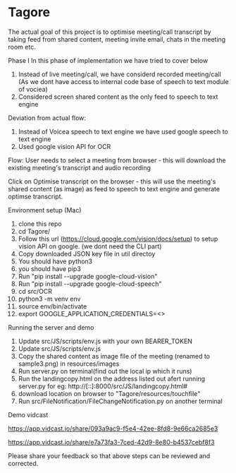 # Tagore
The actual goal of this project is to optimise meeting/call transcript by taking feed from shared content, meeting invite email, chats in the meeting room etc.


Phase I
In this phase of implementation we have tried to cover below
1. Instead of live meeting/call, we have considerd recorded meeting/call (As we dont have access to internal code base of speech to text module of vociea)
2. Considered screen shared content as the only feed to speech to text engine

Deviation from actual flow:
1. Instead of Voicea speech to text engine we have used google speech to text engine
2. Used google vision API for OCR


Flow:
User needs to select a meeting from browser - this will download the existing meeting's transcript and audio recording

Click on Optimise transcript on the browser - this will use the meeting's shared content (as image) as feed to speech to text engine and generate optimse transcript.



Environment setup (Mac)
1. clone this repo
2. cd Tagore/
3. Follow this url (https://cloud.google.com/vision/docs/setup) to setup vision API on google. (we dont need the CLI part)
4. Copy downloaded JSON key file in util directoy
5. You should have python3
6. you should have pip3
7. Run "pip install --upgrade google-cloud-vision"
8. Run "pip install --upgrade google-cloud-speech"
9. cd src/OCR 
10. python3 -m venv env
11. source env/bin/activate
12. export GOOGLE_APPLICATION_CREDENTIALS=<<your token path>>

  

Running the server and demo
1. Update src/JS/scripts/env.js with your own BEARER_TOKEN
2. Update src/JS/scripts/env.js
3. Copy the shared content as image file of the meeting (renamed to sample3.png) in resources/images 
4. Run server.py on terminal(find out the local ip which it runs)
5. Run the landingcopy.html on the address listed out afert running server.py for eg: http://[::]:8000/src/JS/landingcopy.html#
6. download location on browser to "Tagore/resources/touchfile"
7. Run src/FileNotification/FileChangeNotification.py on another terminal 

Demo vidcast
  
https://app.vidcast.io/share/093a9ac9-f5e4-42ee-8fd8-9e66ca2685e3

https://app.vidcast.io/share/e7a73fa3-7ced-42d9-8e80-b4537cebf8f3


  
Please share your feedback so that above steps can be reviewed and corrected.
